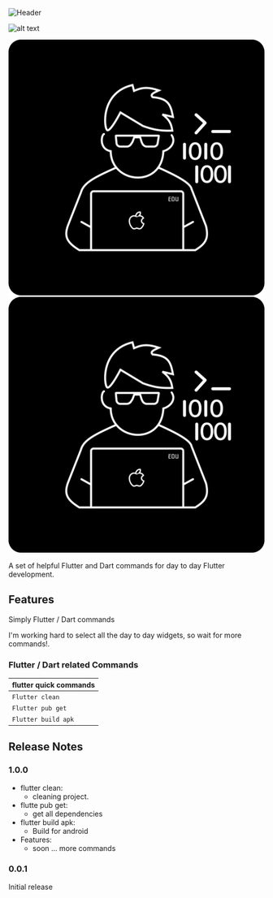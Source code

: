 ![Header](https://github.com/Eldiyar0220/Eldiyar0220/blob/main/images/eldiyar_profile_icon.png)

![alt text](http://images/eldiyar_profile_icon.png)
<p align="center">
  <img src="images/eldiyar_profile_icon.png"  title="hover text">
  <img src="images/eldiyar_profile_icon.png" alt="accessibility text">
</p>

A set of helpful Flutter and Dart commands for day to day Flutter development.

## Features

Simply Flutter / Dart commands

I'm working hard to select all the day to day widgets, so wait for more commands!.

### Flutter / Dart related Commands

| flutter quick commands   |
| ------------------------------------ |
| `Flutter clean`                      |
| `Flutter pub get`                    |
| `Flutter build apk`                  |

## Release Notes



### 1.0.0

- flutter clean:
  - cleaning project.
- flutte pub get:
  - get all dependencies 
- flutter build apk:
  - Build for android
- Features:
  - soon ... more commands

### 0.0.1

Initial release
